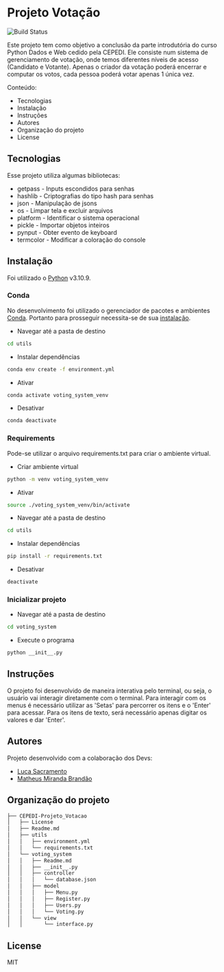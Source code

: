 # Projeto Votação
![Build Status](https://travis-ci.org/joemccann/dillinger.svg?branch=master)

Este projeto tem como objetivo a conclusão da parte introdutória do curso Python Dados e Web cedido pela CEPEDI.
Ele consiste num sistema de gerenciamento de votação, onde temos diferentes níveis de acesso (Candidato e Votante). Apenas o criador da votação poderá encerrar e computar os votos, cada pessoa poderá votar apenas 1 única vez.

Conteúdo:
- Tecnologias
- Instalação
- Instruções
- Autores
- Organização do projeto
- License

## Tecnologias
Esse projeto utiliza algumas bibliotecas:

- getpass - Inputs escondidos para senhas
- hashlib - Criptografias do tipo hash para senhas
- json - Manipulação de jsons
- os - Limpar tela e excluir arquivos
- platform - Identificar o sistema operacional
- pickle - Importar objetos inteiros
- pynput - Obter evento de keyboard
- termcolor - Modificar a coloração do console

## Instalação
Foi utilizado o [Python](https://www.python.org/) v3.10.9.

### Conda
No desenvolvimento foi utilizado o gerenciador de pacotes e ambientes [Conda](https://conda.io/). Portanto para prosseguir necessita-se de sua [instalação](https://conda.io/projects/conda/en/latest/user-guide/install/index.html).

- Navegar até a pasta de destino
```sh
cd utils
```

- Instalar dependências
```sh
conda env create -f environment.yml
```

- Ativar
```sh
conda activate voting_system_venv
```

- Desativar
```sh
conda deactivate
```

### Requirements
Pode-se utilizar o arquivo requirements.txt para criar o ambiente virtual.

- Criar ambiente virtual
```sh
python -m venv voting_system_venv
```

- Ativar
```sh
source ./voting_system_venv/bin/activate
```

- Navegar até a pasta de destino
```sh
cd utils
```

- Instalar dependências
```sh
pip install -r requirements.txt
```

- Desativar
```sh
deactivate
```

### Inicializar projeto
- Navegar até a pasta de destino
```sh
cd voting_system
```

- Execute o programa
```sh
python __init__.py
```

## Instruções
O projeto foi desenvolvido de maneira interativa pelo terminal, ou seja, o usuário vai interagir diretamente com o terminal.
Para interagir com os menus é necessário utilizar as 'Setas' para percorrer os itens e o 'Enter' para acessar.
Para os itens de texto, será necessário apenas digitar os valores e dar 'Enter'.

## Autores
Projeto desenvolvido com a colaboração dos Devs:

- [Luca Sacramento](https://github.com/lucasao98/)
- [Matheus Miranda Brandão](https://github.com/MatBrands)

## Organização do projeto
```sh
├── CEPEDI-Projeto_Votacao
│   ├── License
│   ├── Readme.md
│   ├── utils
│   │   ├── environment.yml
│   │   └── requirements.txt
│   └── voting_system
│   │   ├── Readme.md
│   │   ├── __init__.py
│   │   ├── controller
│   │   │   └── database.json
│   │   ├── model
│   │   │   ├── Menu.py
│   │   │   ├── Register.py
│   │   │   ├── Users.py
│   │   │   └── Voting.py
│   │   └── view
│   │       └── interface.py
```

## License
MIT